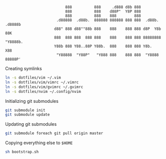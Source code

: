                                888          888     .d888 d8b 888                   
                               888          888    d88P"  Y8P 888                   
                               888          888    888        888                   
                           .d88888  .d88b.  888888 888888 888 888  .d88b.  .d8888b  
                          d88" 888 d88""88b 888    888    888 888 d8P  Y8b 88K      
                          888  888 888  888 888    888    888 888 88888888 "Y8888b. 
                          Y88b 888 Y88..88P Y88b.  888    888 888 Y8b.          X88 
                           "Y88888  "Y88P"   "Y888 888    888 888  "Y8888   88888P' 
                                                                                    
                                                                                    
                                                                                    

Creating symlinks
```bash
ln -s dotfiles/vim ~/.vim
ln -s dotfiles/vim/vimrc ~/.vimrc
ln -s dotfiles/vim/gvimrc ~/.gvimrc
ln -s dotfiles/nvim ~/.config/nvim
```

Initializing git submodules
```bash
git submodule init
git submodule update
```

Updating git submodules
```bash
git submodule foreach git pull origin master
```

Copying everything else to `$HOME`
```bash
sh bootstrap.sh
```
